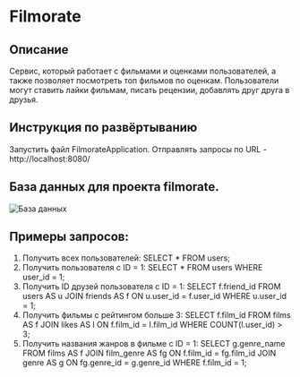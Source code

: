 # Filmorate

## Описание
Сервис, который работает с фильмами и оценками пользователей, а также позволяет посмотреть топ фильмов по оценкам. Пользователи могут ставить лайки фильмам, писать рецензии, добавлять друг друга в друзья.

## Инструкция по развёртыванию
Запустить файл FilmorateApplication. Отправлять запросы по URL - http://localhost:8080/

## База данных для проекта filmorate.

![База данных](https://imgur.com/BnBpDHq.png)

## Примеры запросов:

1) Получить всех пользователей: SELECT * FROM users;
2) Получить пользователя с ID = 1: SELECT * FROM users WHERE user_id = 1;
3) Получить ID друзей пользователя с ID = 1: SELECT f.friend_id FROM users
   AS u JOIN friends AS f ON u.user_id = f.user_id WHERE u.user_id = 1;
4) Получить фильмы с рейтингом больше 3: SELECT f.film_id FROM films AS f
   JOIN likes AS l ON f.film_id = l.film_id WHERE COUNT(l.user_id) > 3;
5) Получить названия жанров в фильме с ID = 1: SELECT g.genre_name FROM films
   AS f JOIN film_genre AS fg ON f.film_id = fg.film_id JOIN genre AS g ON
   fg.genre_id = g.genre_id WHERE f.film_id = 1;
